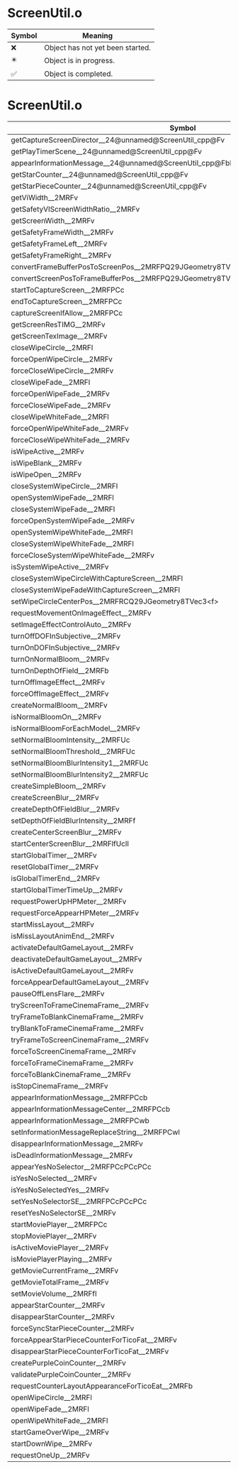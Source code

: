 # ScreenUtil.o
| Symbol | Meaning 
| ------------- | ------------- 
| :x: | Object has not yet been started. 
| :eight_pointed_black_star: | Object is in progress. 
| :white_check_mark: | Object is completed. 


# ScreenUtil.o
| Symbol | Decompiled? |
| ------------- | ------------- |
| getCaptureScreenDirector__24@unnamed@ScreenUtil_cpp@Fv | :x: |
| getPlayTimerScene__24@unnamed@ScreenUtil_cpp@Fv | :x: |
| appearInformationMessage__24@unnamed@ScreenUtil_cpp@Fbb | :x: |
| getStarCounter__24@unnamed@ScreenUtil_cpp@Fv | :x: |
| getStarPieceCounter__24@unnamed@ScreenUtil_cpp@Fv | :x: |
| getViWidth__2MRFv | :x: |
| getSafetyVIScreenWidthRatio__2MRFv | :x: |
| getScreenWidth__2MRFv | :x: |
| getSafetyFrameWidth__2MRFv | :x: |
| getSafetyFrameLeft__2MRFv | :x: |
| getSafetyFrameRight__2MRFv | :x: |
| convertFrameBufferPosToScreenPos__2MRFPQ29JGeometry8TVec2&lt;f&gt;RCQ29JGeometry8TVec2&lt;f&gt; | :x: |
| convertScreenPosToFrameBufferPos__2MRFPQ29JGeometry8TVec2&lt;f&gt;RCQ29JGeometry8TVec2&lt;f&gt; | :x: |
| startToCaptureScreen__2MRFPCc | :x: |
| endToCaptureScreen__2MRFPCc | :x: |
| captureScreenIfAllow__2MRFPCc | :x: |
| getScreenResTIMG__2MRFv | :x: |
| getScreenTexImage__2MRFv | :x: |
| closeWipeCircle__2MRFl | :x: |
| forceOpenWipeCircle__2MRFv | :x: |
| forceCloseWipeCircle__2MRFv | :x: |
| closeWipeFade__2MRFl | :x: |
| forceOpenWipeFade__2MRFv | :x: |
| forceCloseWipeFade__2MRFv | :x: |
| closeWipeWhiteFade__2MRFl | :x: |
| forceOpenWipeWhiteFade__2MRFv | :x: |
| forceCloseWipeWhiteFade__2MRFv | :x: |
| isWipeActive__2MRFv | :x: |
| isWipeBlank__2MRFv | :x: |
| isWipeOpen__2MRFv | :x: |
| closeSystemWipeCircle__2MRFl | :x: |
| openSystemWipeFade__2MRFl | :x: |
| closeSystemWipeFade__2MRFl | :x: |
| forceOpenSystemWipeFade__2MRFv | :x: |
| openSystemWipeWhiteFade__2MRFl | :x: |
| closeSystemWipeWhiteFade__2MRFl | :x: |
| forceCloseSystemWipeWhiteFade__2MRFv | :x: |
| isSystemWipeActive__2MRFv | :x: |
| closeSystemWipeCircleWithCaptureScreen__2MRFl | :x: |
| closeSystemWipeFadeWithCaptureScreen__2MRFl | :x: |
| setWipeCircleCenterPos__2MRFRCQ29JGeometry8TVec3&lt;f&gt; | :x: |
| requestMovementOnImageEffect__2MRFv | :x: |
| setImageEffectControlAuto__2MRFv | :x: |
| turnOffDOFInSubjective__2MRFv | :x: |
| turnOnDOFInSubjective__2MRFv | :x: |
| turnOnNormalBloom__2MRFv | :x: |
| turnOnDepthOfField__2MRFb | :x: |
| turnOffImageEffect__2MRFv | :x: |
| forceOffImageEffect__2MRFv | :x: |
| createNormalBloom__2MRFv | :x: |
| isNormalBloomOn__2MRFv | :x: |
| isNormalBloomForEachModel__2MRFv | :x: |
| setNormalBloomIntensity__2MRFUc | :x: |
| setNormalBloomThreshold__2MRFUc | :x: |
| setNormalBloomBlurIntensity1__2MRFUc | :x: |
| setNormalBloomBlurIntensity2__2MRFUc | :x: |
| createSimpleBloom__2MRFv | :x: |
| createScreenBlur__2MRFv | :x: |
| createDepthOfFieldBlur__2MRFv | :x: |
| setDepthOfFieldBlurIntensity__2MRFf | :x: |
| createCenterScreenBlur__2MRFv | :x: |
| startCenterScreenBlur__2MRFlfUcll | :x: |
| startGlobalTimer__2MRFv | :x: |
| resetGlobalTimer__2MRFv | :x: |
| isGlobalTimerEnd__2MRFv | :x: |
| startGlobalTimerTimeUp__2MRFv | :x: |
| requestPowerUpHPMeter__2MRFv | :x: |
| requestForceAppearHPMeter__2MRFv | :x: |
| startMissLayout__2MRFv | :x: |
| isMissLayoutAnimEnd__2MRFv | :x: |
| activateDefaultGameLayout__2MRFv | :x: |
| deactivateDefaultGameLayout__2MRFv | :x: |
| isActiveDefaultGameLayout__2MRFv | :x: |
| forceAppearDefaultGameLayout__2MRFv | :x: |
| pauseOffLensFlare__2MRFv | :x: |
| tryScreenToFrameCinemaFrame__2MRFv | :x: |
| tryFrameToBlankCinemaFrame__2MRFv | :x: |
| tryBlankToFrameCinemaFrame__2MRFv | :x: |
| tryFrameToScreenCinemaFrame__2MRFv | :x: |
| forceToScreenCinemaFrame__2MRFv | :x: |
| forceToFrameCinemaFrame__2MRFv | :x: |
| forceToBlankCinemaFrame__2MRFv | :x: |
| isStopCinemaFrame__2MRFv | :x: |
| appearInformationMessage__2MRFPCcb | :x: |
| appearInformationMessageCenter__2MRFPCcb | :x: |
| appearInformationMessage__2MRFPCwb | :x: |
| setInformationMessageReplaceString__2MRFPCwl | :x: |
| disappearInformationMessage__2MRFv | :x: |
| isDeadInformationMessage__2MRFv | :x: |
| appearYesNoSelector__2MRFPCcPCcPCc | :x: |
| isYesNoSelected__2MRFv | :x: |
| isYesNoSelectedYes__2MRFv | :x: |
| setYesNoSelectorSE__2MRFPCcPCcPCc | :x: |
| resetYesNoSelectorSE__2MRFv | :x: |
| startMoviePlayer__2MRFPCc | :x: |
| stopMoviePlayer__2MRFv | :x: |
| isActiveMoviePlayer__2MRFv | :x: |
| isMoviePlayerPlaying__2MRFv | :x: |
| getMovieCurrentFrame__2MRFv | :x: |
| getMovieTotalFrame__2MRFv | :x: |
| setMovieVolume__2MRFfl | :x: |
| appearStarCounter__2MRFv | :x: |
| disappearStarCounter__2MRFv | :x: |
| forceSyncStarPieceCounter__2MRFv | :x: |
| forceAppearStarPieceCounterForTicoFat__2MRFv | :x: |
| disappearStarPieceCounterForTicoFat__2MRFv | :x: |
| createPurpleCoinCounter__2MRFv | :x: |
| validatePurpleCoinCounter__2MRFv | :x: |
| requestCounterLayoutAppearanceForTicoEat__2MRFb | :x: |
| openWipeCircle__2MRFl | :x: |
| openWipeFade__2MRFl | :x: |
| openWipeWhiteFade__2MRFl | :x: |
| startGameOverWipe__2MRFv | :x: |
| startDownWipe__2MRFv | :x: |
| requestOneUp__2MRFv | :x: |
